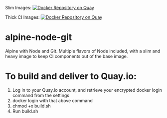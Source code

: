 Slim Images: [![Docker Repository on Quay](https://quay.io/repository/realeyes/alpine-node-git/status "Docker Repository on Quay")](https://quay.io/repository/realeyes/alpine-node-git)

Thick CI Images: [![Docker Repository on Quay](https://quay.io/repository/realeyes/alpine-node-git-ci/status "Docker Repository on Quay")](https://quay.io/repository/realeyes/alpine-node-git-ci)

# alpine-node-git
Alpine with Node and Git. Multiple flavors of Node included, with a slim and heavy image to keep CI components out of the base image.

# To build and deliver to Quay.io:
1. Log in to your Quay.io account, and retrieve your encrypted docker login command from the settings
2. docker login with that above command
3. chmod +x build.sh
4. Run build.sh
